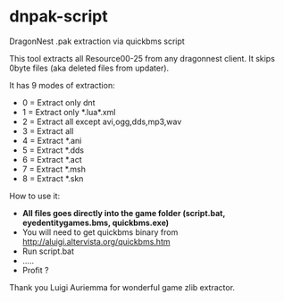 dnpak-script
============

DragonNest .pak extraction via quickbms script

This tool extracts all Resource00-25 from any dragonnest client.
It skips 0byte files (aka deleted files from updater).

It has 9 modes of extraction:
* 0 = Extract only dnt
* 1 = Extract only *.lua\*.xml
* 2 = Extract all except avi,ogg,dds,mp3,wav
* 3 = Extract all
* 4 = Extract *.ani
* 5 = Extract *.dds
* 6 = Extract *.act
* 7 = Extract *.msh
* 8 = Extract *.skn


How to use it:
- **All files goes directly into the game folder (script.bat, eyedentitygames.bms, quickbms.exe)**
- You will need to get quickbms binary from http://aluigi.altervista.org/quickbms.htm
- Run script.bat
- .....
- Profit ?


Thank you Luigi Auriemma for wonderful game zlib extractor.
